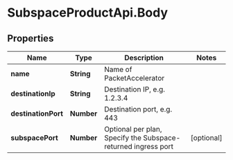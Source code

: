 # SubspaceProductApi.Body

## Properties

Name | Type | Description | Notes
------------ | ------------- | ------------- | -------------
**name** | **String** | Name of PacketAccelerator | 
**destinationIp** | **String** | Destination IP, e.g. 1.2.3.4 | 
**destinationPort** | **Number** | Destination port, e.g. 443 | 
**subspacePort** | **Number** | Optional per plan, Specify the Subspace-returned ingress port | [optional] 


